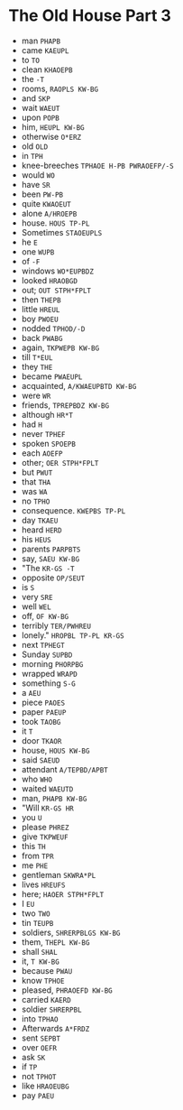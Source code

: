# The Old House Part 3

* man `PHAPB`
* came `KAEUPL`
* to `TO`
* clean `KHAOEPB`
* the `-T`
* rooms, `RAOPLS KW-BG`
* and `SKP`
* wait `WAEUT`
* upon `POPB`
* him, `HEUPL KW-BG`
* otherwise `O*ERZ`
* old `OLD`
* in `TPH`
* knee-breeches `TPHAOE H-PB PWRAOEFP/-S`
* would `WO`
* have `SR`
* been `PW-PB`
* quite `KWAOEUT`
* alone `A/HROEPB`
* house. `HOUS TP-PL`
* Sometimes `STAOEUPLS`
* he `E`
* one `WUPB`
* of `-F`
* windows `WO*EUPBDZ`
* looked `HRAOBGD`
* out; `OUT STPH*FPLT`
* then `THEPB`
* little `HREUL`
* boy `PWOEU`
* nodded `TPHOD/-D`
* back `PWABG`
* again, `TKPWEPB KW-BG`
* till `T*EUL`
* they `THE`
* became `PWAEUPL`
* acquainted, `A/KWAEUPBTD KW-BG`
* were `WR`
* friends, `TPREPBDZ KW-BG`
* although `HR*T`
* had `H`
* never `TPHEF`
* spoken `SPOEPB`
* each `AOEFP`
* other; `OER STPH*FPLT`
* but `PWUT`
* that `THA`
* was `WA`
* no `TPHO`
* consequence. `KWEPBS TP-PL`
* day `TKAEU`
* heard `HERD`
* his `HEUS`
* parents `PARPBTS`
* say, `SAEU KW-BG`
* "The `KR-GS -T`
* opposite `OP/SEUT`
* is `S`
* very `SRE`
* well `WEL`
* off, `OF KW-BG`
* terribly `TER/PWHREU`
* lonely." `HROPBL TP-PL KR-GS`
* next `TPHEGT`
* Sunday `SUPBD`
* morning `PHORPBG`
* wrapped `WRAPD`
* something `S-G`
* a `AEU`
* piece `PAOES`
* paper `PAEUP`
* took `TAOBG`
* it `T`
* door `TKAOR`
* house, `HOUS KW-BG`
* said `SAEUD`
* attendant `A/TEPBD/APBT`
* who `WHO`
* waited `WAEUTD`
* man, `PHAPB KW-BG`
* "Will `KR-GS HR`
* you `U`
* please `PHREZ`
* give `TKPWEUF`
* this `TH`
* from `TPR`
* me `PHE`
* gentleman `SKWRA*PL`
* lives `HREUFS`
* here; `HAOER STPH*FPLT`
* I `EU`
* two `TWO`
* tin `TEUPB`
* soldiers, `SHRERPBLGS KW-BG`
* them, `THEPL KW-BG`
* shall `SHAL`
* it, `T KW-BG`
* because `PWAU`
* know `TPHOE`
* pleased, `PHRAOEFD KW-BG`
* carried `KAERD`
* soldier `SHRERPBL`
* into `TPHAO`
* Afterwards `A*FRDZ`
* sent `SEPBT`
* over `OEFR`
* ask `SK`
* if `TP`
* not `TPHOT`
* like `HRAOEUBG`
* pay `PAEU`
